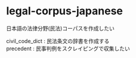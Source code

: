 # legal-corpus-japanese
日本語の法律分野(民法)コーパスを作成したい

civil_code_dict : 民法条文の辞書を作成する  
precedent : 民事判例をスクレイピングで収集したい
